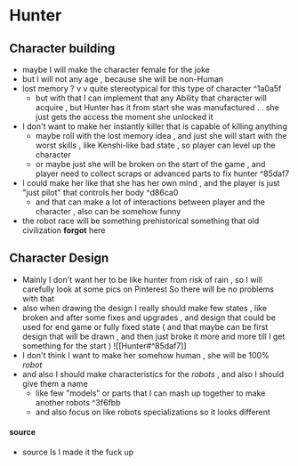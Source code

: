 # Hunter

## Character building

- maybe I will make the character female for the joke
- but I will not any age , because she will be non-Human 
- lost memory ? v v  quite stereotypical for this type of character ^1a0a5f
	- but with that I can implement that any Ability that character will acquire , but Hunter has it from start she was manufactured . . she just gets the access the moment she unlocked it
- I don't want to make her instantly killer that is capable of killing anything
	- maybe roll with the lost memory idea , and just she will start with the worst skills , like Kenshi-like bad state , so player can level up the character
	- or maybe just she will be broken on the start of the game , and player need to collect scraps or advanced parts to fix hunter ^85daf7
- I could make her like that she has her own mind , and the player is just "just pilot" that controls her body  ^d86ca0
	- and that can make a lot of interactions between player and the character , also can be somehow funny 
- the robot race will be something prehistorical something that old civilization **forgot** here 
## Character Design

- Mainly I don't want her to be like hunter from risk of rain , so I will carefully look at some pics on Pinterest So there will be no problems with that
- also when drawing the design I really should make few states , like broken and after some fixes and upgrades , and design that could be used for end game or fully fixed state ( and that maybe can be first design that will be drawn , and then just broke it more and more till I get something for the start )
	![[Hunter#^85daf7]]
- I don't think I want to make her somehow human , she will be 100% *robot* 
- and also I should make characteristics for the *robots* , and also I should give them a name
	- like few "models" or parts that I can mash up together to make another robots  ^3f6fbb
	- and also focus on like robots specializations so it looks different 

#### **source**

- source Is I made it the fuck up 